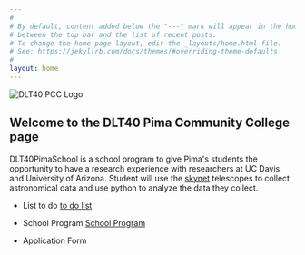 ```yaml
---
#
# By default, content added below the "---" mark will appear in the home page
# between the top bar and the list of recent posts.
# To change the home page layout, edit the _layouts/home.html file.
# See: https://jekyllrb.com/docs/themes/#overriding-theme-defaults
#
layout: home
---
```

<img src="https://svalenti.github.io/DLT40PimaSchool.github.io/images/DLT40PCC_logo2.png" alt="DLT40 PCC Logo" class="inline"/>
 
## Welcome to the DLT40 Pima Community College page 
DLT40PimaSchool is a school program to give Pima's students the opportunity to have a research experience with researchers at UC Davis and University of Arizona. Student will use the [skynet](https://skynet.unc.edu) telescopes to collect astronomical data and use python to analyze the data they collect.
 
 
- List to do [to do list](to_do_list.md)

- School Program [School Program](program.md)

- Application Form


